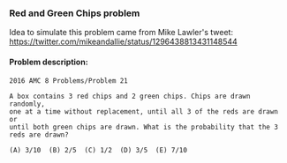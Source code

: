 ### Red and Green Chips problem

  Idea to simulate this problem came from Mike Lawler's tweet: https://twitter.com/mikeandallie/status/1296438813431148544

#### Problem description:
  
  ```
  2016 AMC 8 Problems/Problem 21

  A box contains 3 red chips and 2 green chips. Chips are drawn randomly, 
  one at a time without replacement, until all 3 of the reds are drawn or 
  until both green chips are drawn. What is the probability that the 3 
  reds are drawn?

  (A) 3/10  (B) 2/5  (C) 1/2  (D) 3/5  (E) 7/10
  ```
